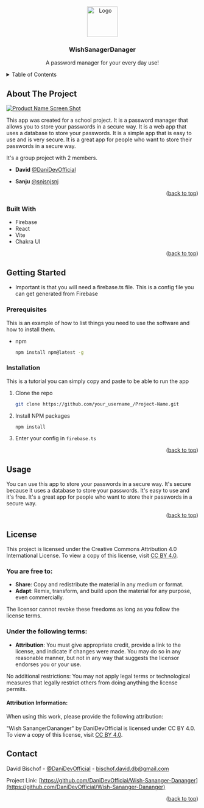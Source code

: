 
<a name="readme-top"></a>








<!-- PROJECT LOGO -->
<br />
<div align="center">
  <a href="https://github.com/othneildrew/Best-README-Template">
    <img src="https://firebasestorage.googleapis.com/v0/b/wishsanangerdananger.appspot.com/o/Readme%20images%2FUnbenanntes%20Bild.jpg?alt=media&token=f9a73246-d681-4baf-9691-6e20a6ecf3cf" alt="Logo" width="80" height="80">
  </a>

  <h3 align="center">WishSanagerDanager</h3>

  <p align="center">
    A password manager for your every day use!
  </p>
</div>



<!-- TABLE OF CONTENTS -->
<details>
  <summary>Table of Contents</summary>
  <ol>
    <li>
      <a href="#about-the-project">About The Project</a>
      <ul>
        <li><a href="#built-with">Built With</a></li>
      </ul>
    </li>
    <li>
      <a href="#getting-started">Getting Started</a>
      <ul>
        <li><a href="#prerequisites">Prerequisites</a></li>
        <li><a href="#installation">Installation</a></li>
      </ul>
    </li>
    <li><a href="#usage">Usage</a></li>
    <li><a href="#roadmap">Roadmap</a></li>
    <li><a href="#contributing">Contributing</a></li>
    <li><a href="#license">License</a></li>
    <li><a href="#contact">Contact</a></li>
    <li><a href="#acknowledgments">Acknowledgments</a></li>
  </ol>
</details>



<!-- ABOUT THE PROJECT -->
## About The Project

[![Product Name Screen Shot][product-screenshot]](https://firebasestorage.googleapis.com/v0/b/wishsanangerdananger.appspot.com/o/Readme%20images%2FScreenshot%202023-11-27%20201504.png?alt=media&token=3f786d38-8f37-4ef3-91dd-43905b6ef67f)

This app was created for a school project. It is a password manager that allows you to store your passwords in a secure way. It is a web app that uses a database to store your passwords. It is a simple app that is easy to use and is very secure. It is a great app for people who want to store their passwords in a secure way.

It's a group project with 2 members. 
- **David** [@DaniDevOfficial](https://github.com/DaniDevOfficial)

- **Sanju** [@snjsnjsnj](https://github.com/snjsnjsnj)
<p align="right">(<a href="#readme-top">back to top</a>)</p>



### Built With

* Firebase
* React
* Vite
* Chakra UI

<p align="right">(<a href="#readme-top">back to top</a>)</p>



<!-- GETTING STARTED -->
## Getting Started

* Important is that you will need a firebase.ts file. This is a config file you can get generated from Firebase

### Prerequisites

This is an example of how to list things you need to use the software and how to install them.
* npm 
  ```sh
  npm install npm@latest -g
  ```

### Installation

This is a tutorial you can simply copy and paste to be able to run the app

1. Clone the repo
   ```sh
   git clone https://github.com/your_username_/Project-Name.git
   ```
2. Install NPM packages
   ```sh
   npm install
   ```
3. Enter your config in `firebase.ts`
  

<p align="right">(<a href="#readme-top">back to top</a>)</p>



<!-- USAGE EXAMPLES -->
## Usage

You can use this app to store your passwords in a secure way. It's secure because it uses a database to store your passwords. It's easy to use and it's free. It's a great app for people who want to store their passwords in a secure way.

<p align="right">(<a href="#readme-top">back to top</a>)</p>



<!-- ROADMAP -->


<!-- LICENSE -->
## License


This project is licensed under the Creative Commons Attribution 4.0 International License. To view a copy of this license, visit [CC BY 4.0](https://creativecommons.org/licenses/by/4.0/).

### You are free to:

- **Share**: Copy and redistribute the material in any medium or format.
- **Adapt**: Remix, transform, and build upon the material for any purpose, even commercially.

The licensor cannot revoke these freedoms as long as you follow the license terms.

### Under the following terms:

- **Attribution**: You must give appropriate credit, provide a link to the license, and indicate if changes were made. You may do so in any reasonable manner, but not in any way that suggests the licensor endorses you or your use.

No additional restrictions: You may not apply legal terms or technological measures that legally restrict others from doing anything the license permits.

#### Attribution Information:

When using this work, please provide the following attribution:

"Wish SanangerDananger" by DaniDevOfficial is licensed under CC BY 4.0. To view a copy of this license, visit [CC BY 4.0](https://creativecommons.org/licenses/by/4.0/).

<!-- CONTACT -->
## Contact

David Bischof - [@DaniDevOfficial](https://david-bischof.ch/) - bischof.david.db@gmail.com 

Project Link: [https://github.com/DaniDevOfficial/Wish-Sananger-Dananger](https://github.com/DaniDevOfficial/Wish-Sananger-Dananger)

<p align="right">(<a href="#readme-top">back to top</a>)</p>




<!-- MARKDOWN LINKS & IMAGES -->
<!-- https://www.markdownguide.org/basic-syntax/#reference-style-links -->
[contributors-shield]: https://img.shields.io/github/contributors/othneildrew/Best-README-Template.svg?style=for-the-badge
[contributors-url]: https://github.com/DaniDevOfficial/Wish-Sananger-Dananger/graphs/contributors
[forks-shield]: https://img.shields.io/github/forks/othneildrew/Best-README-Template.svg?style=for-the-badge
[forks-url]: https://github.com/othneildrew/Best-README-Template/network/members
[stars-shield]: https://img.shields.io/github/stars/othneildrew/Best-README-Template.svg?style=for-the-badge
[stars-url]: https://github.com/othneildrew/Best-README-Template/stargazers
[issues-shield]: https://img.shields.io/github/issues/othneildrew/Best-README-Template.svg?style=for-the-badge
[issues-url]: https://github.com/othneildrew/Best-README-Template/issues
[license-shield]: https://img.shields.io/github/license/othneildrew/Best-README-Template.svg?style=for-the-badge
[license-url]: https://github.com/othneildrew/Best-README-Template/blob/master/LICENSE.txt
[linkedin-shield]: https://img.shields.io/badge/-LinkedIn-black.svg?style=for-the-badge&logo=linkedin&colorB=555
[linkedin-url]: https://linkedin.com/in/othneildrew
[product-screenshot]: https://firebasestorage.googleapis.com/v0/b/wishsanangerdananger.appspot.com/o/Readme%20images%2FScreenshot%202023-11-27%20201504.png?alt=media&token=3f786d38-8f37-4ef3-91dd-43905b6ef67f
[Next.js]: https://img.shields.io/badge/next.js-000000?style=for-the-badge&logo=nextdotjs&logoColor=white
[Next-url]: https://nextjs.org/
[React.js]: https://img.shields.io/badge/React-20232A?style=for-the-badge&logo=react&logoColor=61DAFB
[React-url]: https://reactjs.org/
[Vue.js]: https://img.shields.io/badge/Vue.js-35495E?style=for-the-badge&logo=vuedotjs&logoColor=4FC08D
[Vue-url]: https://vuejs.org/
[Angular.io]: https://img.shields.io/badge/Angular-DD0031?style=for-the-badge&logo=angular&logoColor=white
[Angular-url]: https://angular.io/
[Svelte.dev]: https://img.shields.io/badge/Svelte-4A4A55?style=for-the-badge&logo=svelte&logoColor=FF3E00
[Svelte-url]: https://svelte.dev/
[Laravel.com]: https://img.shields.io/badge/Laravel-FF2D20?style=for-the-badge&logo=laravel&logoColor=white
[Laravel-url]: https://laravel.com
[Bootstrap.com]: https://img.shields.io/badge/Bootstrap-563D7C?style=for-the-badge&logo=bootstrap&logoColor=white
[Bootstrap-url]: https://getbootstrap.com
[JQuery.com]: https://img.shields.io/badge/jQuery-0769AD?style=for-the-badge&logo=jquery&logoColor=white
[JQuery-url]: https://jquery.com 
